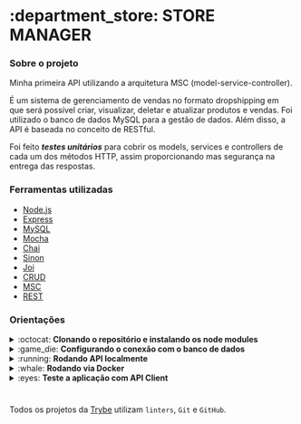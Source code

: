 <h1>:department_store: STORE MANAGER</h1>

<div>
  <h3>Sobre o projeto</h3>
  <p>Minha primeira API utilizando a arquitetura MSC (model-service-controller).</p>
  <p>É um sistema de gerenciamento de vendas no formato dropshipping em que será possível criar, visualizar, deletar e atualizar produtos e vendas. Foi utilizado o banco de dados MySQL para a gestão de dados. Além disso, a API é baseada no conceito de RESTful.</p>
  <p>Foi feito <em><strong>testes unitários</strong></em> para cobrir os models, services e controllers de cada um dos métodos HTTP, assim proporcionando mas segurança na entrega das respostas.</p>
</div>
<div>
   <h3>Ferramentas utilizadas</h3>
  <ul>
    <li><a href="https://nodejs.org/en/">Node.js<a/></li>
    <li><a href="https://expressjs.com/">Express<a/></li>
    <li><a href="https://www.mysql.com/">MySQL<a/></li>
    <li><a href="https://mochajs.org/">Mocha<a/></li>
    <li><a href="https://www.chaijs.com/">Chai<a/></li>
    <li><a href="https://sinonjs.org/">Sinon<a/></li>
    <li><a href="https://joi.dev/">Joi<a/></li>
    <li><a href="https://developer.mozilla.org/pt-BR/docs/Glossary/CRUD">CRUD</a></li>
    <li><a href="https://www.toptal.com/express-js/nodejs-typescript-rest-api-pt-1">MSC</a></li>
    <li><a href="https://developer.mozilla.org/pt-BR/docs/Glossary/REST">REST</a></li>
  </ul>
</div>

<div>
  <h3>Orientações</h3>
  <details>
  <summary>:octocat: <strong>Clonando o repositório e instalando os node modules</strong></summary>

  1. Clone o repositório

  - `git clone git@github.com:danillogoncalves/26-store-manager.git`;

  - Entre na pasta que foi criada no processo de clonagem:
    - `cd 26-store-manager`;

  2. Faça a instalação das dependências

  - `npm install` ou `npm i`;
  </details>
  <details>
  <summary>:game_die: <strong>Configurando o conexão com o banco de dados</strong></summary>

  1. Criando arquivo para a configuração
  
  - Crie um arquivo .env na na raiz do projeto:
    - `touch .env`;
    
  - Coloque as seguintes informações nesse arquivo:    
    ```
    MYSQL_HOST=localhost
    MYSQL_USER=nomeDoUsuarioDoMySQL
    MYSQL_PASSWORD=suaSenha
    MYSQL_DATABASE=StoreManager
    PORT=3000
    ```
  - Não foi colocado a porta, pois o express coloca como padrão a porta 3306, mas caso você use outra porta insira essa linha no arquivo .env:    
    ```
    MYSQL_HOST=localhost
    MYSQL_USER=nomeDoUsuarioDoMySQL
    MYSQL_PASSWORD=suaSenha
    MYSQL_DATABASE=StoreManager
    MYSQL_PORT=numeroDaSuaPorta
    PORT=3000
    ```     
   
  2. Variáveis Ambiente
  - Caso queria conhecer mais sobre variáveis ambiente, segue link sobre:
    - https://blog.rocketseat.com.br/variaveis-ambiente-nodejs/
  </details>
  
  <details>
  <summary>:running: <strong>Rodando API localmente</strong></summary>
  
  - Rode o seguinte comando no terminal estando na raiz do projeto:
  
    - `npm start`;
    
  - Caso você queira foi configurado no package.json um scripts para rodar a aplicação de formas alternativas;
  </details>
  
  <details>
  <summary>:whale: <strong>Rodando via Docker</strong></summary>
  <p>Caso você queria e tenha o conhecimento de como usar, existe um arquivo <em><strong>docker-compose</strong></em> na raiz do projeto, seque os comandos criar e acessar os containers:</p>
  
  - Na raiz do projeto rode o seguinte comando:
  
    - `docker-compose up -d`;
    
  - Para acessar o terminal do container, roda o seguinte comando:
  
    - `docker container exec -it store_manager bash`;
  
  - Para fechar o terminal do container execute o comando:
  
    - `exit`;
    
  - Se não for mais usar os containers, rode o seguinte comando:
  
    - `docker-compose down`;
  </details>
  
  <details>
    <summary>:eyes: <strong>Teste a aplicação com API Client</strong></summary>
    <p>:construction: Em construção :construction:</p>
  </details>
</div>

#

Todos os projetos da [Trybe](https://www.betrybe.com/) utilizam `linters`, `Git` e `GitHub`.<br/>
